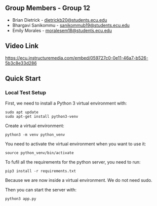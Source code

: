 ## Group Members - Group 12
* Brian Dietrick     - dietrickb20@students.ecu.edu
* Bhargavi Sanikommu - sanikommub19@students.ecu.edu
* Emily Morales      - moralesem18@students.ecu.edu

## Video Link
https://ecu.instructuremedia.com/embed/059727c0-0e11-46a7-b526-5b3c8e33d286

## Quick Start
### Local Test Setup
First, we need to install a Python 3 virtual environment with:
```
sudo apt update
sudo apt-get install python3-venv
```

Create a virtual environment:
```
python3 -m venv python_venv
```

You need to activate the virtual environment when you want to use it:
```
source python_venv/bin/activate
```

To fufil all the requirements for the python server, you need to run:
```
pip3 install -r requirements.txt
```
Because we are now inside a virtual environment. We do not need sudo.

Then you can start the server with:
```
python3 app.py
```